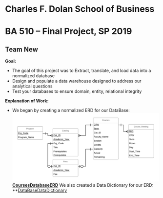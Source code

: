 # Charles F. Dolan School of Business

# BA 510 – Final Project, SP 2019

## Team New

**Goal:** 
- The goal of this project was to Extract, translate, and load data into a normalized database
- Design and populate a  data warehouse designed to address our analytical questions
- Test your databases to ensure domain, entity, relational integrity

**Explanation of Work:**
- We began by creating a normalized ERD for our DataBase:
![](CoursesDatabaseERD.png) 
**[CoursesDatabaseERD](CoursesDatabaseERD.png)**
  We also created a Data Dictionary for our ERD:
**[DataBaseDataDictionary](CourseDataDictionary.md)

